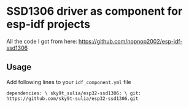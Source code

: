 # SSD1306 driver as component for esp-idf projects

All the code I got from here: https://github.com/nopnop2002/esp-idf-ssd1306

## Usage

Add following lines to your `idf_component.yml` file

`dependencies: \
  sky9t_sulia/esp32-ssd1306: \
    git: https://github.com/sky9t-sulia/esp32-ssd1306.git
`
